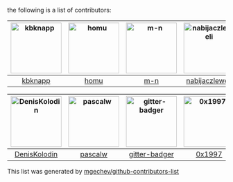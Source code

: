 the following is a list of contributors:


[<img alt="kbknapp" src="https://avatars1.githubusercontent.com/u/6942134?v=4&s=117" width="117">](https://github.com/kbknapp) |[<img alt="homu" src="https://avatars1.githubusercontent.com/u/10212162?v=4&s=117" width="117">](https://github.com/homu) |[<img alt="m-n" src="https://avatars1.githubusercontent.com/u/1393649?v=4&s=117" width="117">](https://github.com/m-n) |[<img alt="nabijaczleweli" src="https://avatars3.githubusercontent.com/u/6709544?v=4&s=117" width="117">](https://github.com/nabijaczleweli) |[<img alt="Aaronepower" src="https://avatars2.githubusercontent.com/u/4464295?v=4&s=117" width="117">](https://github.com/Aaronepower) |[<img alt="Vinatorul" src="https://avatars1.githubusercontent.com/u/6770624?v=4&s=117" width="117">](https://github.com/Vinatorul) |
:---: |:---: |:---: |:---: |:---: |:---: |
[kbknapp](https://github.com/kbknapp) |[homu](https://github.com/homu) |[m-n](https://github.com/m-n) |[nabijaczleweli](https://github.com/nabijaczleweli) |[Aaronepower](https://github.com/Aaronepower) |[Vinatorul](https://github.com/Vinatorul) |

[<img alt="DenisKolodin" src="https://avatars3.githubusercontent.com/u/418920?v=4&s=117" width="117">](https://github.com/DenisKolodin) |[<img alt="pascalw" src="https://avatars0.githubusercontent.com/u/304603?v=4&s=117" width="117">](https://github.com/pascalw) |[<img alt="gitter-badger" src="https://avatars2.githubusercontent.com/u/8518239?v=4&s=117" width="117">](https://github.com/gitter-badger) |[<img alt="0x1997" src="https://avatars2.githubusercontent.com/u/380586?v=4&s=117" width="117">](https://github.com/0x1997) |
:---: |:---: |:---: |:---: |
[DenisKolodin](https://github.com/DenisKolodin) |[pascalw](https://github.com/pascalw) |[gitter-badger](https://github.com/gitter-badger) |[0x1997](https://github.com/0x1997) |




This list was generated by [mgechev/github-contributors-list](https://github.com/mgechev/github-contributors-list)
